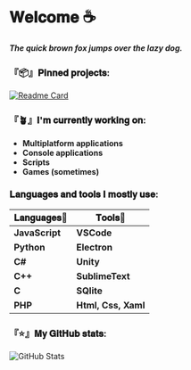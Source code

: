 
# **𝐖𝐞𝐥𝐜𝐨𝐦𝐞 ☕**

***The quick brown fox jumps over the lazy dog.***

### 『📦』**𝐏𝐢𝐧𝐧𝐞𝐝 𝐩𝐫𝐨𝐣𝐞𝐜𝐭𝐬:**

[![Readme Card](https://github-readme-stats.vercel.app/api/pin/?username=DaikoCode3&repo=Fask&theme=dark)](https://github.com/DaikoCode3/Fask)

### **『🪴』𝐈'𝐦 𝐜𝐮𝐫𝐫𝐞𝐧𝐭𝐥𝐲 𝐰𝐨𝐫𝐤𝐢𝐧𝐠 𝐨𝐧:** 
- **Multiplatform applications**
- **Console applications**
- **Scripts**
- **Games (sometimes)**

### **𝐋𝐚𝐧𝐠𝐮𝐚𝐠𝐞𝐬 𝐚𝐧𝐝 𝐭𝐨𝐨𝐥𝐬 𝐈 𝐦𝐨𝐬𝐭𝐥𝐲 𝐮𝐬𝐞:**

**𝐋𝐚𝐧𝐠𝐮𝐚𝐠𝐞𝐬📜** | **𝐓𝐨𝐨𝐥𝐬🔧**
------------ | -------------
**JavaScript** | **VSCode**
**Python** | **Electron**
**C#** | **Unity**
**C++** | **SublimeText**
**C** | **SQlite**
**PHP** | **Html, Css, Xaml**

### 『⭐』𝐌𝐲 𝐆𝐢𝐭𝐇𝐮𝐛 𝐬𝐭𝐚𝐭𝐬:
![GitHub Stats](https://github-readme-stats.vercel.app/api?username=DaikoCode3&theme=dark&hide_title=true)
